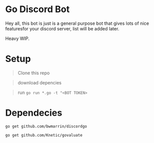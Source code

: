 # Go Discord Bot
Hey all, this bot is just is a general purpose bot that gives lots of nice featuresfor your discord server, list will be added later.

Heavy WIP.

# Setup
> Clone this repo

> download depencies

> run `go run *.go -t "<BOT TOKEN>`

# Dependecies
`go get github.com/bwmarrin/discordgo`

`go get github.com/Knetic/govaluate`